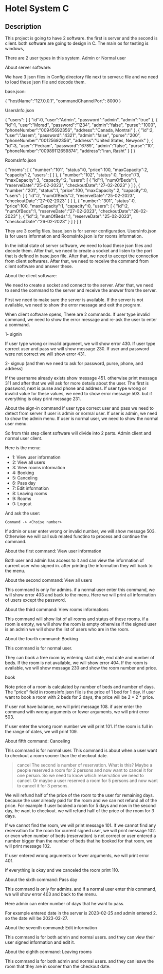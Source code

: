# Hotel System C

## Description

This project is going to have 2 software. the first is server and the second is client.
both software are going to design in C. The main os for testing is windows,

There are 2 user types in this system. Admin or Normal user

About server software:

We have 3 json files in Config directory file next to server.c file and we need to load these json file and decode them.

base.json:

{
    "hostName":"127.0.0.1",
    "commandChannelPort": 8000
  }
  

UsersInfo.json

{
    "users": 
    [
      {
        "id":0,
        "user":"Admin",
        "password":"admin",
        "admin":"true"
      },
      {
        "id":1,
        "user":"Morad",
        "password":"1234",
        "admin":"false",
        "purse":"1000",
        "phoneNumber":"00945692356",
        "address":"Canada, Montral"
      },
      {
        "id":2,
        "user":"Jasem",
        "password":"4321",
        "admin":"false",
        "purse":"200",
        "phoneNumber":"00125692356",
        "address":"United States, Newyork"
      },
      {
        "id":3,
        "user":"Pedram",
        "password":"6789",
        "admin":"false",
        "purse":"10",
        "phoneNumber":"00989112659874",
        "address":"Iran, Rasht"
      }
    ]
}

RoomsInfo.json

{
    "rooms": 
    [
      {
        "number":"101",
        "status":0,
        "price":100,
        "maxCapacity":2,
        "capacity":2,
        "users":
        [
        ]
      },
      {
        "number":"102",
        "status":0,
        "price":73,
        "maxCapacity":3,
        "capacity":2,
        "users":
        [
            {
                "id":1,
                "numOfBeds":1,
                "reserveDate":"25-02-2023",
                "checkoutDate":"27-02-2023"
            }
        ]
      },
      {
        "number":"201",
        "status":1,
        "price":100,
        "maxCapacity":2,
        "capacity":0,
        "users":
        [
            {
                "id":2,
                "numOfBeds":2,
                "reserveDate":"25-02-2023",
                "checkoutDate":"27-02-2023"
            }
        ]
      },
      {
        "number":"301",
        "status":0,
        "price":100,
        "maxCapacity":1,
        "capacity":0,
        "users":
        [
            {
                "id":2,
                "numOfBeds":1,
                "reserveDate":"27-02-2023",
                "checkoutDate":"28-02-2023"
            },
            {
                "id":3,
                "numOfBeds":1,
                "reserveDate":"25-02-2023",
                "checkoutDate":"26-02-2023"
            }
        ]
      }
    ]
  }



They are 3 config files. base.json is for server configuration. UsersInfo.json is for users information and RoomsInfo.json is for rooms information.

In the initial state of server software, we need to load these json files and decode them. After that, we need to create a socket and listen to the port that is defined in base.json file. After that, we need to accept the connection from client softwares. After that, we need to receive the command from client software and answer these.

About the client software:

We need to create a socket and connect to the server. After that, we need to send the command to the server and receive the answer from the server.

First we need to make sure the server is available. If the server is not available, we need to show the error message and exit the program.

When client software opens, There are 2 commands.
If user type invalid command, we need to show the error message and re-ask the user to enter a command.

1- signin <username> <password>

If user type wrong or invalid argument, we will show error 430. If user type correct user and pass we will show message 230. If user and password were not correct we will show error 431.

2- signup <username> (and then we need to ask for password, purse, phone, and address)

If the username already exists show message 451. otherwise print message 311 and after that we will ask for more details about the user.
The first is password, next is purse and phone and address.
If user type wrong or invalid value for these values, we need to show error message 503.
but if everything is okay print message 231.

About the sign-in command if user type correct user and pass we need to detect from server if user is admin or normal user. If user is admin, we need to show the admin menu. If user is normal user, we need to show the normal user menu.

So from this step client software will divide into 2 parts. Admin client and normal user client.

Here is the menu:
- 1: View user information
- 2: View all users
- 3: View rooms information
- 4: Booking
- 5: Canceling
- 6: Pass day
- 7: Edit information
- 8: Leaving rooms
- 9: Rooms
- 0: Logout


And ask the user:
```
Command -> <Choise number>
```


If admin or user enter wrong or invalid number, we will show message 503.
Otherwise we will call sub related functino to process and continue the command.



About the first command: View user information

Both user and admin has access to it and can view the information of current user who signed in. after printing the information they will back to the menu.

About the second command: View all users

This command is only for admins. if a normal user enter this command, we will show error 403 and back to the menu.
Here we will print all information of users except the password.

About the third command: View rooms informations

This command will show list of all rooms and status of these rooms. if a room is empty, we will show the room is empty otherwise if the signed user is an admin we will show the list of users who are in the room.

About the fourth command: Booking

This command is for normal user.

They can book a free room by entering start date, end date and number of beds. If the room is not available, we will show error 404. If the room is available, we will show message 230 and show the room number and price.

book <roomNum> <NumOfBeds> <CheckInDate> <CheckOutDate>


Note price of a room is calculated by number of beds and number of days.
The "price" field in roomsInfo.json file is the price of 1 bed for 1 day. If user want to book a room with 2 beds for 2 days, the price will be 2 * 2 * price.


If user not have balance, we will print message 108.
if user enter the command with wrong arguments or fewer arguments, we will print error 503.

If user enter the wrong room number we will print 101.
If the room is full in the range of dates, we will print 109.



About fifth command: Canceling

This command is for normal user. This command is about when a user want to checkout a room sooner than the checkout date.

> cancel <RoomNum> <Num>
The second is number of reservation. What is this? Maybe a people reserved a room for 2 persons and now want to cancel it for one person. So we need to know which reservation we need to cancel. Or maybe a user reserved a room for 5 persons and now want to cancel it for 3 persons.


We will refund half of the price of the room to the user for remaining days. because the user already paid for the room and we can not refund all of the price.
For example if user booked a room for 5 days and now in the second day, he want to checkout. we will refund half of the price of the room for 3 days.



If we cannot find the room, we will print message 101.
If we cannot find any reservation for the room for current signed user, we will print message 102.
 or even when number of beds (reservation) is not correct or user entered a number bigger than the number of beds that he booked for that room, we will print message 102.

If user entered wrong arguments or fewer arguments, we will print error 401.

If everything is okay and we canceled the room print 110.


About the sixth command: Pass day

This command is only for admins. and if a normal user enter this command, we will show error 403 and back to the menu.

Here admin can enter number of days that he want to pass.

For example entered date in the server is 2023-02-25 and admin entered 2. so the date will be 2023-02-27.

About the seventh command: Edit information

This command is for both admin and normal users. and they can view their user signed information and edit it.

> <new password>
> <phone>
> <address>


About the eighth command: Leaving rooms

This command is for both admin and normal users. and they can leave the room that they are in sooner than the checkout date.
